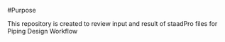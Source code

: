 #Purpose

This repository is created to review input and result of staadPro files for Piping Design Workflow
